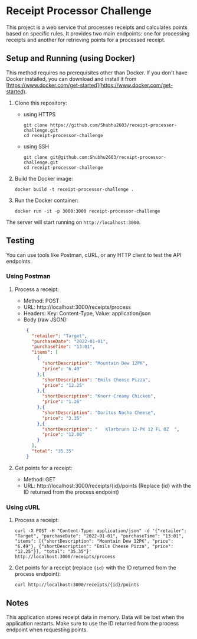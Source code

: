 
# Receipt Processor Challenge

This project is a web service that processes receipts and calculates points based on specific rules. It provides two main endpoints: one for processing receipts and another for retrieving points for a processed receipt.

## Setup and Running (using Docker)

This method requires no prerequisites other than Docker. If you don't have Docker installed, you can download and install it from [https://www.docker.com/get-started](https://www.docker.com/get-started).

1. Clone this repository:
   * using HTTPS
     ```
     git clone https://github.com/Shubhu2603/receipt-processor-challenge.git 
     cd receipt-processor-challenge
     ```
   * using SSH
     ```
     git clone git@github.com:Shubhu2603/receipt-processor-challenge.git
     cd receipt-processor-challenge
     ```

3. Build the Docker image:
    ```
    docker build -t receipt-processor-challenge .
    ```
5. Run the Docker container:
    ```
    docker run -it -p 3000:3000 receipt-processor-challenge
    ```

The server will start running on `http://localhost:3000`.


## Testing

You can use tools like Postman, cURL, or any HTTP client to test the API endpoints.

### Using Postman

1. Process a receipt:
   - Method: POST
   - URL: http://localhost:3000/receipts/process
   - Headers: 
     Key: Content-Type, Value: application/json
   - Body (raw JSON):
     ```json
      {
        "retailer": "Target",
        "purchaseDate": "2022-01-01",
        "purchaseTime": "13:01",
        "items": [
          {
            "shortDescription": "Mountain Dew 12PK",
            "price": "6.49"
          },{
            "shortDescription": "Emils Cheese Pizza",
            "price": "12.25"
          },{
            "shortDescription": "Knorr Creamy Chicken",
            "price": "1.26"
          },{
            "shortDescription": "Doritos Nacho Cheese",
            "price": "3.35"
          },{
            "shortDescription": "   Klarbrunn 12-PK 12 FL OZ  ",
            "price": "12.00"
          }
        ],
        "total": "35.35"
      }
     ```

2. Get points for a receipt:
   - Method: GET
   - URL: http://localhost:3000/receipts/{id}/points
     (Replace {id} with the ID returned from the process endpoint)

### Using cURL

1. Process a receipt:
   ```
   curl -X POST -H "Content-Type: application/json" -d '{"retailer": "Target", "purchaseDate": "2022-01-01", "purchaseTime": "13:01", "items": [{"shortDescription": "Mountain Dew 12PK", "price": "6.49"}, {"shortDescription": "Emils Cheese Pizza", "price": "12.25"}], "total": "35.35"}' http://localhost:3000/receipts/process
   ```
2. Get points for a receipt (replace `{id}` with the ID returned from the process endpoint):
   ```
   curl http://localhost:3000/receipts/{id}/points
   ```

## Notes

This application stores receipt data in memory. Data will be lost when the application restarts.
Make sure to use the ID returned from the process endpoint when requesting points.
